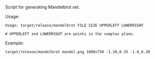 Script for generating Mandelbrot set.

Usage:
```
Usage: target/release/mandelbrot FILE SIZE UPPERLEFT LOWERRIGHT

# UPPERLEFT and LOWERRIGHT are points in the complex plane.
```

Example:
```
target/release/mandelbrot mandel.png 1000x750 -1.20,0.35 -1.0,0.20
```

